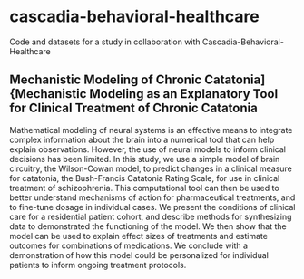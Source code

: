 # cascadia-behavioral-healthcare
Code and datasets for a study in collaboration with Cascadia-Behavioral-Healthcare

## Mechanistic Modeling of Chronic Catatonia]{Mechanistic Modeling as an Explanatory Tool for Clinical Treatment of Chronic Catatonia

Mathematical modeling of neural systems is an effective means to integrate complex information about the brain into a numerical tool that can help explain observations. However, the use of neural models to inform clinical decisions has been limited. In this study, we use a simple model of brain circuitry, the Wilson-Cowan model, to predict changes in a clinical measure for catatonia, the Bush-Francis Catatonia Rating Scale, for use in clinical treatment of schizophrenia. This computational tool can then be used to better understand mechanisms of action for pharmaceutical treatments, and to fine-tune dosage in individual cases. We present the conditions of clinical care for a residential patient cohort, and describe methods for synthesizing data to demonstrated the functioning of the model. We then show that the model can be used to explain effect sizes of treatments and estimate outcomes for combinations of medications.  We conclude with a demonstration of how this model could be personalized for individual patients to inform ongoing treatment protocols. 
